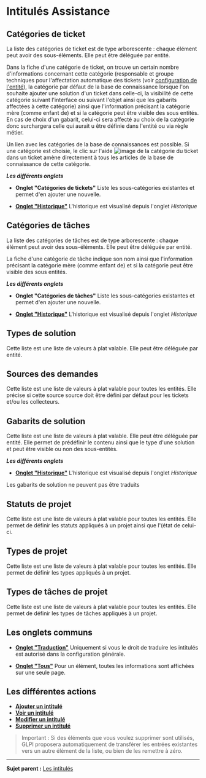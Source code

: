 Intitulés Assistance
=================

Catégories de ticket
-----
La liste des catégories de ticket est de type arborescente : chaque élément peut avoir des sous-éléments. Elle peut être déléguée par entité.

Dans la fiche d'une catégorie de ticket, on trouve un certain nombre d'informations concernant cette catégorie (responsable et groupe techniques pour l'affectation automatique des tickets (voir [configuration de l'entité](index.php?fr/07_Module_Administration/04_Entités.md)), la catégorie par défaut de la base de connaissance lorsque l'on souhaite ajouter une solution d'un ticket dans celle-ci, la visibilité de cette catégorie suivant l'interface ou suivant l'objet ainsi que les gabarits affectées à cette catégorie) ainsi que l'information précisant la catégorie mère (comme enfant de) et si la catégorie peut être visible des sous entités.
En cas de choix d'un gabarit, celui-ci sera affecté au choix de la catégorie donc surchargera celle qui aurait u être définie dans l'entité ou via règle métier.

Un lien avec les catégories de la base de connaissances est possible. Si une catégorie est choisie, le clic sur l'aide ![image](docs/image/aide.png) de la catégorie du ticket dans un ticket amène directement à tous les articles de la base de connaissance de cette catégorie.


***Les différents onglets***

-   **Onglet "Catégories de tickets"**
    Liste les sous-catégories existantes et permet d'en ajouter une nouvelle.

-   **[Onglet "Historique"](index.php?fr/Les_différents_onglets/Onglet_Historique.md)**
     L'historique est visualisé depuis l'onglet *Historique*


Catégories de tâches
-----
La liste des catégories de tâches est de type arborescente : chaque élément peut avoir des sous-éléments. Elle peut être déléguée par entité.

La fiche d'une catégorie de tâche indique son nom ainsi que l'information précisant la catégorie mère (comme enfant de) et si la catégorie peut être visible des sous entités.

***Les différents onglets***

-   **Onglet "Catégories de tâches"**
    Liste les sous-catégories existantes et permet d'en ajouter une nouvelle.

-   **[Onglet "Historique"](index.php?fr/Les_différents_onglets/Onglet_Historique.md)**
     L'historique est visualisé depuis l'onglet *Historique*


Types de solution
----------
Cette liste est une liste de valeurs à plat valable. Elle peut être déléguée par entité.


Sources des demandes
----------
Cette liste est une liste de valeurs à plat valable pour toutes les entités.
Elle précise si cette source source doit être défini par défaut pour les tickets et/ou les collecteurs.


Gabarits de solution
----------
Cette liste est une liste de valeurs à plat valable. Elle peut être déléguée par entité.
Elle permet de prédéfinir le contenu ainsi que le type d'une solution et peut être visible ou non des sous-entités.

***Les différents onglets***

-   **[Onglet "Historique"](index.php?fr/Les_différents_onglets/Onglet_Historique.md)**
     L'historique est visualisé depuis l'onglet *Historique*

Les gabarits de solution ne peuvent pas être traduits

Statuts de projet
----------------
Cette liste est une liste de valeurs à plat valable pour toutes les entités.
Elle permet de définir les statuts appliqués à un projet ainsi que l'(état de celui-ci.

Types de projet
----------------
Cette liste est une liste de valeurs à plat valable pour toutes les entités.
Elle permet de définir les types appliqués à un projet.


Types de tâches de projet
----------------
Cette liste est une liste de valeurs à plat valable pour toutes les entités.
Elle permet de définir les types de tâches appliqués à un projet.


Les onglets communs
-------------------

-   **[Onglet "Traduction"](index.php?fr/08_Module_Configuration/02_Intitulés/Onglet_Traduction.md)**
    Uniquement si vous le droit de traduire les intitulés est autorisé dans la configuration générale.

-   **[Onglet "Tous"](index.php?fr/Les_différents_onglets/Onglet_Tous.md)**
     Pour un élément, toutes les informations sont affichées sur une seule page.




Les différentes actions
-----------------------

-   **[Ajouter un intitulé](index.php?fr/Les_différentes_actions/Créer_un_nouvel_objet.md)**
-   **[Voir un intitulé](index.php?fr/Les_différentes_actions/Visualiser_un_objet.md)**
-   **[Modifier un intitulé](index.php?fr/Les_différentes_actions/Modifier_un_objet.md)**
-   **[Supprimer un intitulé](index.php?fr/Les_différentes_actions/Supprimer_un_objet.md)**

>Important : Si des éléments que vous voulez supprimer sont utilisés, GLPI proposera automatiquement de transférer les entrées existantes vers un autre élément de la liste, ou bien de les remettre à zéro.

------
**Sujet parent :** [Les intitulés](index.php?fr/08_Module_Configuration/02_Intitulés/01_Intitulés.md "Les intitulés sont gérés depuis le menu Configuration > Intitulés")
